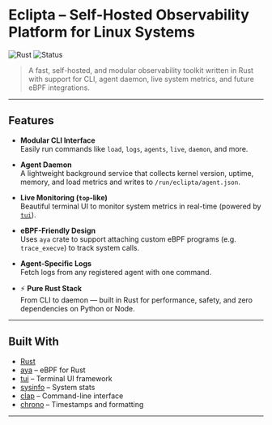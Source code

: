 #  Eclipta – Self-Hosted Observability Platform for Linux Systems
![Rust](https://img.shields.io/badge/Rust-High%20Performance-orange)
![Status](https://img.shields.io/badge/status-Alpha-yellow)

> A fast, self-hosted, and modular observability toolkit written in Rust with support for CLI, agent daemon, live system metrics, and future eBPF integrations.

---

## Features

- **Modular CLI Interface**  
  Easily run commands like `load`, `logs`, `agents`, `live`, `daemon`, and more.

- **Agent Daemon**  
  A lightweight background service that collects kernel version, uptime, memory, and load metrics and writes to `/run/eclipta/agent.json`.

- **Live Monitoring (`top`-like)**  
  Beautiful terminal UI to monitor system metrics in real-time (powered by [`tui`](https://github.com/fdehau/tui-rs)).

- **eBPF-Friendly Design**  
  Uses `aya` crate to support attaching custom eBPF programs (e.g. `trace_execve`) to track system calls.

- **Agent-Specific Logs**  
  Fetch logs from any registered agent with one command.

- ⚡ **Pure Rust Stack**  
  From CLI to daemon — built in Rust for performance, safety, and zero dependencies on Python or Node.

---

## Built With

-  [Rust](https://www.rust-lang.org/)
-  [aya](https://github.com/aya-rs/aya) – eBPF for Rust
-  [tui](https://github.com/fdehau/tui-rs) – Terminal UI framework
-  [sysinfo](https://docs.rs/sysinfo) – System stats
-  [clap](https://docs.rs/clap) – Command-line interface
-  [chrono](https://docs.rs/chrono) – Timestamps and formatting

---
